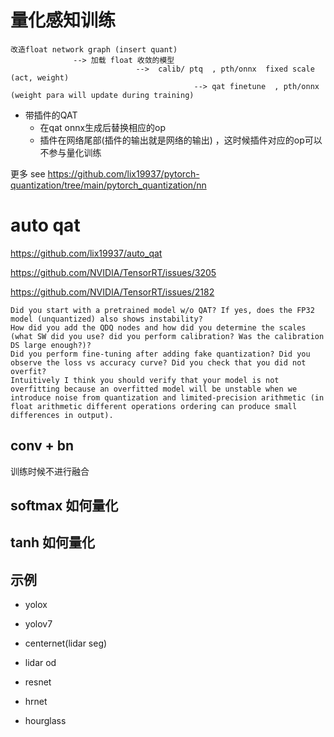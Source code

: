 
# 量化感知训练   

```
改造float network graph (insert quant)
              --> 加载 float 收敛的模型
                            -->  calib/ ptq  , pth/onnx  fixed scale (act, weight)    
                                         --> qat finetune  , pth/onnx (weight para will update during training)   
```

* 带插件的QAT 
  + 在qat onnx生成后替换相应的op   
  + 插件在网络尾部(插件的输出就是网络的输出) ，这时候插件对应的op可以不参与量化训练       

更多 see https://github.com/lix19937/pytorch-quantization/tree/main/pytorch_quantization/nn   

# auto qat    
https://github.com/lix19937/auto_qat    

https://github.com/NVIDIA/TensorRT/issues/3205


https://github.com/NVIDIA/TensorRT/issues/2182       

```
Did you start with a pretrained model w/o QAT? If yes, does the FP32 model (unquantized) also shows instability?
How did you add the QDQ nodes and how did you determine the scales (what SW did you use? did you perform calibration? Was the calibration DS large enough?)?
Did you perform fine-tuning after adding fake quantization? Did you observe the loss vs accuracy curve? Did you check that you did not overfit?
Intuitively I think you should verify that your model is not overfitting because an overfitted model will be unstable when we introduce noise from quantization and limited-precision arithmetic (in float arithmetic different operations ordering can produce small differences in output).
```


## conv + bn 
训练时候不进行融合   

## softmax 如何量化  

## tanh 如何量化  



## 示例  
* yolox

* yolov7

* centernet(lidar seg)

* lidar od

* resnet

* hrnet

* hourglass

